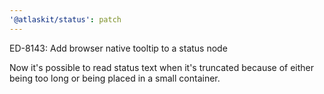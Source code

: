 ```yaml
---
'@atlaskit/status': patch
---
```


ED-8143: Add browser native tooltip to a status node

Now it's possible to read status text when it's truncated because of either being too long or being placed in a small container.
